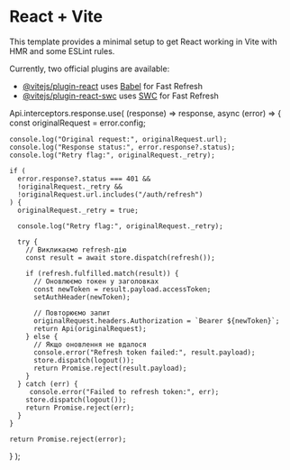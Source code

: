 # React + Vite

This template provides a minimal setup to get React working in Vite with HMR and some ESLint rules.

Currently, two official plugins are available:

- [@vitejs/plugin-react](https://github.com/vitejs/vite-plugin-react/blob/main/packages/plugin-react/README.md) uses [Babel](https://babeljs.io/) for Fast Refresh
- [@vitejs/plugin-react-swc](https://github.com/vitejs/vite-plugin-react-swc) uses [SWC](https://swc.rs/) for Fast Refresh


Api.interceptors.response.use(
  (response) => response,
  async (error) => {
    const originalRequest = error.config;

    console.log("Original request:", originalRequest.url);
    console.log("Response status:", error.response?.status);
    console.log("Retry flag:", originalRequest._retry);

    if (
      error.response?.status === 401 &&
      !originalRequest._retry &&
      !originalRequest.url.includes("/auth/refresh")
    ) {
      originalRequest._retry = true;

      console.log("Retry flag:", originalRequest._retry);

      try {
        // Викликаємо refresh-дію
        const result = await store.dispatch(refresh());

        if (refresh.fulfilled.match(result)) {
          // Оновлюємо токен у заголовках
          const newToken = result.payload.accessToken;
          setAuthHeader(newToken);

          // Повторюємо запит
          originalRequest.headers.Authorization = `Bearer ${newToken}`;
          return Api(originalRequest);
        } else {
          // Якщо оновлення не вдалося
          console.error("Refresh token failed:", result.payload);
          store.dispatch(logout());
          return Promise.reject(result.payload);
        }
      } catch (err) {
         console.error("Failed to refresh token:", err);
        store.dispatch(logout());
        return Promise.reject(err);
      }
    }

    return Promise.reject(error);
  }
);

 
